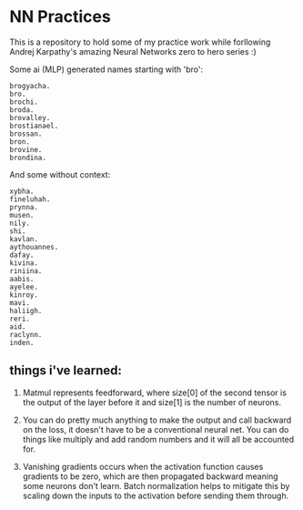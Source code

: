 <h1>NN Practices</h1>

This is a repository to hold some of my practice work while forllowing Andrej Karpathy's amazing Neural Networks zero to hero series :)

Some ai (MLP) generated names starting with 'bro':
```
brogyacha.
bro.
brochi.
broda.
brovalley.
brostianael.
brossan.
bron.
brovine.
brondina.
```
And some without context:
```
xybha.
fineluhah.
prynna.
musen.
nily.
shi.
kavlan.
aythouannes.
dafay.
kivina.
riniina.
aabis.
ayelee.
kinroy.
mavi.
haliigh.
reri.
aid.
raclynn.
inden.
```
<h2>things i've learned:</h2>

1) Matmul represents feedforward, where size[0] of the second tensor is the output of the layer before it and size[1] is the number of neurons.

2) You can do pretty much anything to make the output and call backward on the loss, it doesn't have to be a conventional neural net. You can do things like multiply and add random numbers and it will all be accounted for.

3) Vanishing gradients occurs when the activation function causes gradients to be zero, which are then propagated backward meaning some neurons don't learn. Batch normalization helps to mitigate this by scaling down the inputs to the activation before sending them through.
